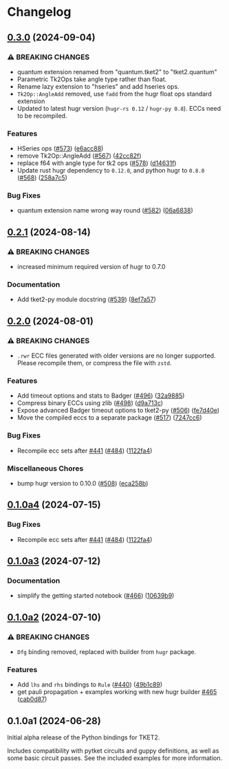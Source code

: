 # Changelog

## [0.3.0](https://github.com/CQCL/tket2/compare/tket2-py-v0.2.1...tket2-py-v0.3.0) (2024-09-04)


### ⚠ BREAKING CHANGES

* quantum extension renamed from "quantum.tket2" to "tket2.quantum"
* Parametric Tk2Ops take angle type rather than float.
* Rename lazy extension to "hseries" and add hseries ops.
* `Tk2Op::AngleAdd` removed, use `fadd` from the hugr float ops standard extension
* Updated to latest hugr version (`hugr-rs 0.12` / `hugr-py 0.8`). ECCs need to be recompiled.

### Features

* HSeries ops ([#573](https://github.com/CQCL/tket2/issues/573)) ([e6acc88](https://github.com/CQCL/tket2/commit/e6acc881d7ab67c584e6622d387bf2025209f8b8))
* remove Tk2Op::AngleAdd ([#567](https://github.com/CQCL/tket2/issues/567)) ([42cc82f](https://github.com/CQCL/tket2/commit/42cc82f0ee6e77dffb2f55c53613a7c4c8687824))
* replace f64 with angle type for tk2 ops ([#578](https://github.com/CQCL/tket2/issues/578)) ([d14631f](https://github.com/CQCL/tket2/commit/d14631f762f7ad2cf7db65e66b11cc38a54966ef))
* Update rust hugr dependency to `0.12.0`, and python hugr to `0.8.0` ([#568](https://github.com/CQCL/tket2/issues/568)) ([258a7c5](https://github.com/CQCL/tket2/commit/258a7c5ec25ee2665c524a174704944f0c19729e))


### Bug Fixes

* quantum extension name wrong way round ([#582](https://github.com/CQCL/tket2/issues/582)) ([06a6838](https://github.com/CQCL/tket2/commit/06a68386ce6d0b1376ed369da2a42d3b3eaa056a))

## [0.2.1](https://github.com/CQCL/tket2/compare/tket2-py-v0.2.0...tket2-py-v0.2.1) (2024-08-14)

### ⚠ BREAKING CHANGES

* increased minimum required version of hugr to 0.7.0

### Documentation

* Add tket2-py module docstring ([#539](https://github.com/CQCL/tket2/issues/539)) ([8ef7a57](https://github.com/CQCL/tket2/commit/8ef7a5736294cf462b0694c235f0d10316c68f68))

## [0.2.0](https://github.com/CQCL/tket2/compare/tket2-py-v0.1.0...tket2-py-v0.2.0) (2024-08-01)


### ⚠ BREAKING CHANGES

* `.rwr` ECC files generated with older versions are no longer supported. Please recompile them, or compress the file with `zstd`.

### Features

* Add timeout options and stats to Badger ([#496](https://github.com/CQCL/tket2/issues/496)) ([32a9885](https://github.com/CQCL/tket2/commit/32a98853db1415c6934fa26c966cb430c74023aa))
* Compress binary ECCs using zlib ([#498](https://github.com/CQCL/tket2/issues/498)) ([d9a713c](https://github.com/CQCL/tket2/commit/d9a713c068077dfea8c12301c1973575ddc8ca2c))
* Expose advanced Badger timeout options to tket2-py ([#506](https://github.com/CQCL/tket2/issues/506)) ([fe7d40e](https://github.com/CQCL/tket2/commit/fe7d40e4a176375c22fae5e52d42aeaf9ab38d33))
* Move the compiled eccs to a separate package ([#517](https://github.com/CQCL/tket2/issues/517)) ([7247cc6](https://github.com/CQCL/tket2/commit/7247cc65f4c4e679fd5b680d1e53e630f06d94a1))


### Bug Fixes

* Recompile ecc sets after [#441](https://github.com/CQCL/tket2/issues/441) ([#484](https://github.com/CQCL/tket2/issues/484)) ([1122fa4](https://github.com/CQCL/tket2/commit/1122fa453790fe5fd3433d4e028fb327949d9619))


### Miscellaneous Chores

* bump hugr version to 0.10.0 ([#508](https://github.com/CQCL/tket2/issues/508)) ([eca258b](https://github.com/CQCL/tket2/commit/eca258bfbef5fcd82a0d3b3d70cb736e275b3487))

## [0.1.0a4](https://github.com/CQCL/tket2/compare/tket2-py-v0.1.0...tket2-py-v0.1.0a4) (2024-07-15)


### Bug Fixes

* Recompile ecc sets after [#441](https://github.com/CQCL/tket2/issues/441) ([#484](https://github.com/CQCL/tket2/issues/484)) ([1122fa4](https://github.com/CQCL/tket2/commit/1122fa453790fe5fd3433d4e028fb327949d9619))

## [0.1.0a3](https://github.com/CQCL/tket2/compare/tket2-py-v0.1.0...tket2-py-v0.1.0a3) (2024-07-12)


### Documentation

* simplify the getting started notebook ([#466](https://github.com/CQCL/tket2/issues/466)) ([10639b9](https://github.com/CQCL/tket2/commit/10639b9ea6766cf9a91deb556dc1852881c7cd96))

## [0.1.0a2](https://github.com/CQCL/tket2/compare/tket2-py-v0.0.0a1...tket2-py-v0.1.0a2) (2024-07-10)


### ⚠ BREAKING CHANGES

* `Dfg` binding removed, replaced with builder from `hugr` package.

### Features

* Add `lhs` and `rhs` bindings to `Rule` ([#440](https://github.com/CQCL/tket2/issues/440)) ([49b1c89](https://github.com/CQCL/tket2/commit/49b1c89aeeaff73c6ebf66d3f81dddc4ad81f7bb))
* get pauli propagation + examples working with new hugr builder [#465](https://github.com/CQCL/tket2/issues/465) ([cab0d87](https://github.com/CQCL/tket2/commit/cab0d8750c5bc92c4f1284e07146add371db233f))

## 0.1.0a1 (2024-06-28)

Initial alpha release of the Python bindings for TKET2.

Includes compatibility with pytket circuits and guppy definitions, as well as
some basic circuit passes. See the included examples for more information.
